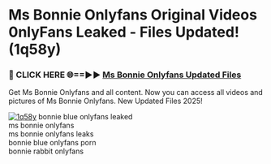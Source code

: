 # Ms Bonnie Onlyfans Original Videos 0nlyFans Leaked - Files Updated! (1q58y)

<h3>🔴 CLICK HERE 🌐==►► <a href="https://tinyurl.com/x26r9saj" rel="nofollow">Ms Bonnie Onlyfans Updated Files</a></h3>

Get Ms Bonnie Onlyfans and all content. Now you can access all videos and pictures of Ms Bonnie Onlyfans. New Updated Files 2025!

[![1q58y](https://i.imgur.com/LkgZPqh.gif)](https://tinyurl.com/x26r9saj)
bonnie blue onlyfans leaked<br>
ms bonnie onlyfans<br>
ms bonnie onlyfans leaks<br>
bonnie blue onlyfans porn<br>
bonnie rabbit onlyfans